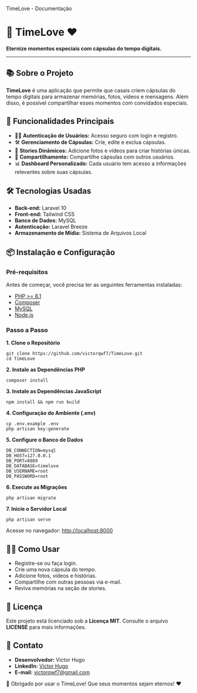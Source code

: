   TimeLove - Documentação

🎉 **TimeLove ❤️**
==================

**Eternize momentos especiais com cápsulas do tempo digitais.**

* * *

📚 **Sobre o Projeto**
----------------------

**TimeLove** é uma aplicação que permite que casais criem cápsulas do tempo digitais para armazenar memórias, fotos, vídeos e mensagens. Além disso, é possível compartilhar esses momentos com convidados especiais.

🚀 **Funcionalidades Principais**
---------------------------------

*   🧑‍🎓 **Autenticação de Usuários:** Acesso seguro com login e registro.
*   🛠️ **Gerenciamento de Cápsulas:** Crie, edite e exclua cápsulas.
*   📸 **Stories Dinâmicos:** Adicione fotos e vídeos para criar histórias únicas.
*   🤝 **Compartilhamento:** Compartilhe cápsulas com outros usuários.
*   📊 **Dashboard Personalizado:** Cada usuário tem acesso a informações relevantes sobre suas cápsulas.

🛠️ **Tecnologias Usadas**
--------------------------

*   **Back-end:** Laravel 10
*   **Front-end:** Tailwind CSS
*   **Banco de Dados:** MySQL
*   **Autenticação:** Laravel Breeze
*   **Armazenamento de Mídia:** Sistema de Arquivos Local

📦 **Instalação e Configuração**
--------------------------------

### Pré-requisitos

Antes de começar, você precisa ter as seguintes ferramentas instaladas:

*   [PHP >= 8.1](https://www.php.net/)
*   [Composer](https://getcomposer.org/)
*   [MySQL](https://www.mysql.com/)
*   [Node.js](https://nodejs.org/en/)

### Passo a Passo

**1\. Clone o Repositório**

    git clone https://github.com/victorqwf7/TimeLove.git
    cd TimeLove

**2\. Instale as Dependências PHP**

    composer install

**3\. Instale as Dependências JavaScript**

    npm install && npm run build

**4\. Configuração do Ambiente (.env)**

    cp .env.example .env
    php artisan key:generate

**5\. Configure o Banco de Dados**

    DB_CONNECTION=mysql
    DB_HOST=127.0.0.1
    DB_PORT=8889
    DB_DATABASE=timelove
    DB_USERNAME=root
    DB_PASSWORD=root

**6\. Execute as Migrações**

    php artisan migrate

**7\. Inicie o Servidor Local**

    php artisan serve

Acesse no navegador: [http://localhost:8000](http://localhost:8000)

🧑‍💻 **Como Usar**
-------------------

*   Registre-se ou faça login.
*   Crie uma nova cápsula do tempo.
*   Adicione fotos, vídeos e histórias.
*   Compartilhe com outras pessoas via e-mail.
*   Reviva memórias na seção de stories.

📝 **Licença**
--------------

Este projeto está licenciado sob a **Licença MIT**. Consulte o arquivo **LICENSE** para mais informações.

📢 **Contato**
--------------

*   **Desenvolvedor:** Victor Hugo
*   **LinkedIn:** [Victor Hugo](https://www.linkedin.com/in/victor-hugo-39ab9a234/)
*   **E-mail:** [victorqwf7@gmail.com](mailto:victorqwf7@gmail.com)

🌟 Obrigado por usar o TimeLove! Que seus momentos sejam eternos! ❤️